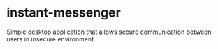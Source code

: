 # instant-messenger

Simple desktop application that allows secure communication between users in insecure environment.
